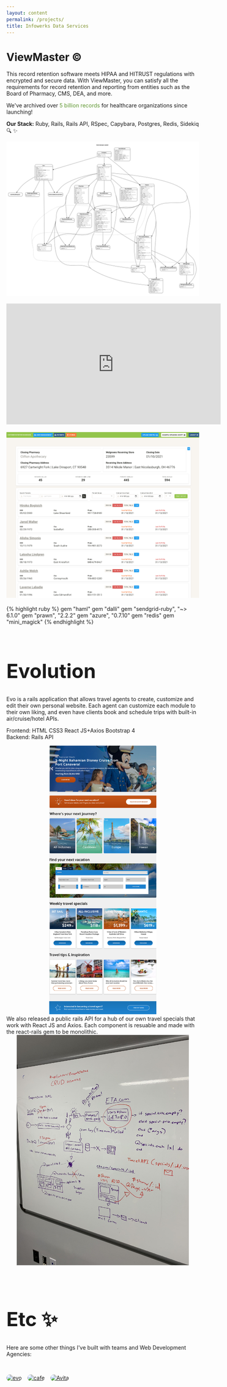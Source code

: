 ```yaml
---
layout: content
permalink: /projects/
title: Infowerks Data Services
---
```

# ViewMaster &copy;
 This record retention software meets HIPAA and HITRUST regulations with encrypted and secure data. With ViewMaster, you can satisfy all the requirements for record retention and reporting from entities such as the Board of Pharmacy, CMS, DEA, and more. 

 We've archived over <span style="color:#5F9731 ;">5 billion records</span> for healthcare organizations since launching!

 <b>Our Stack:</b> Ruby, Rails, Rails API, RSpec, Capybara, Postgres, Redis, Sidekiq 🔍 ✨
<br>

<img src="../assets/erd.png" alt="erd" />
<br>
<br>
<center>
<iframe width="560" height="315" src="https://www.youtube.com/embed/TVgl5NYqqj4" frameborder="0" allow="accelerometer; autoplay; clipboard-write; encrypted-media; gyroscope; picture-in-picture" allowfullscreen></iframe>
</center>
<br>
<img src="../assets/crd.png" alt="erd" />
<br><br>
{% highlight ruby %}
gem "haml"
gem "dalli"
gem "sendgrid-ruby", "~> 6.1.0"
gem "prawn", "2.2.2"
gem "azure", "0.7.10"
gem "redis"
gem "mini_magick"
{% endhighlight %}
<br><br>

<h1 style="font-size: 3.2rem;">Evolution</h1>
Evo is a rails application that allows travel agents to create, customize and edit their own personal website. Each agent can customize each module to their own liking, and even have clients book and schedule trips with built-in air/cruise/hotel APIs.

Frontend: HTML CSS3 React JS+Axios Bootstrap 4 <br>
Backend: Rails API  

<center>
<img src="../assets/evo.jpg"
     alt="erd" style="height: 700px; width: auto;" />
 </center>
We also released a public rails API for a hub of our own travel specials that work with React JS and Axios. Each component is resuable and made with the react-rails gem to be monolithic.

<center>
<img src="../assets/diagram.jpeg"
     alt="erd" style="height: 600px; width: auto;" />
</center>
<br><br>

<h1 style="font-size: 3.2rem;">Etc ✨</h1>
Here are some other things I've built with teams and Web Development Agencies:
<br>
<div class="photos">
  <a href="" class="p0 photo" rel="noopener">
    <img alt="evo" src="{{ '../assets/logo.jpg' | relative_url }}">
  </a>
  <a href="" class="p1 photo" rel="noopener">
    <img alt="cafe" src="{{ '../assets/specials.gif' | relative_url }}">
  </a>
  <a href="https://avitamedical.com" class="p2 photo"rel="noopener">
    <img alt="Avita" src="{{ '../assets/virus.gif' | relative_url }}">
  </a>
  </a>
</div><br> <br>
<style>
	.photos {
  position: relative;
  margin-bottom: 15px;
  margin-top: 45px;
}
.photo {
  display: inline-block;
  margin-right: 15px;
  margin-bottom: 15px;
  float: left;
}
.photo img {
  width: 65px;
  height: 65px;
  border-radius: 10px;
}
	</style>
